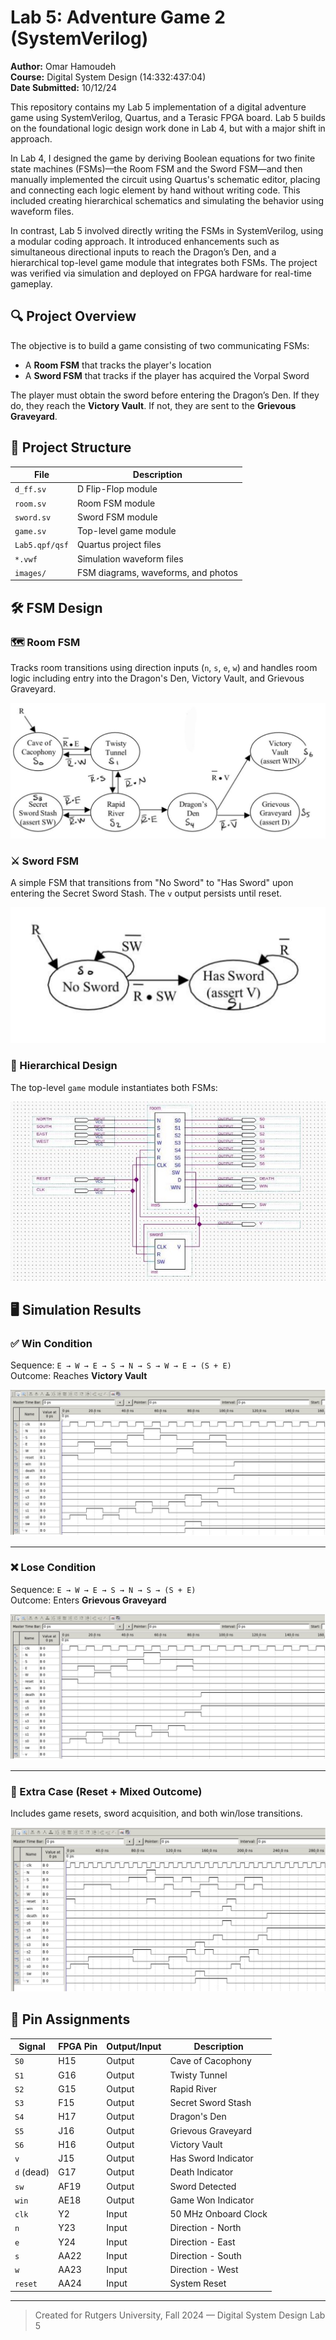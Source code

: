 # Lab 5: Adventure Game 2 (SystemVerilog)

**Author:** Omar Hamoudeh  
**Course:** Digital System Design (14:332:437:04)  
**Date Submitted:** 10/12/24  

This repository contains my Lab 5 implementation of a digital adventure game using SystemVerilog, Quartus, and a Terasic FPGA board. Lab 5 builds on the foundational logic design work done in Lab 4, but with a major shift in approach.

In Lab 4, I designed the game by deriving Boolean equations for two finite state machines (FSMs)—the Room FSM and the Sword FSM—and then manually implemented the circuit using Quartus's schematic editor, placing and connecting each logic element by hand without writing code. This included creating hierarchical schematics and simulating the behavior using waveform files.

In contrast, Lab 5 involved directly writing the FSMs in SystemVerilog, using a modular coding approach. It introduced enhancements such as simultaneous directional inputs to reach the Dragon’s Den, and a hierarchical top-level game module that integrates both FSMs. The project was verified via simulation and deployed on FPGA hardware for real-time gameplay.



## 🔍 Project Overview

The objective is to build a game consisting of two communicating FSMs:
- A **Room FSM** that tracks the player's location
- A **Sword FSM** that tracks if the player has acquired the Vorpal Sword

The player must obtain the sword before entering the Dragon’s Den. If they do, they reach the **Victory Vault**. If not, they are sent to the **Grievous Graveyard**.



## 📁 Project Structure

| File             | Description                           |
|------------------|---------------------------------------|
| `d_ff.sv`        | D Flip-Flop module                    |
| `room.sv`        | Room FSM module                       |
| `sword.sv`       | Sword FSM module                      |
| `game.sv`        | Top-level game module                 |
| `Lab5.qpf/qsf`   | Quartus project files                 |
| `*.vwf`          | Simulation waveform files             |
| `images/`        | FSM diagrams, waveforms, and photos   |



## 🛠️ FSM Design

### 🗺️ Room FSM
Tracks room transitions using direction inputs (`n`, `s`, `e`, `w`) and handles room logic including entry into the Dragon's Den, Victory Vault, and Grievous Graveyard.

![Room FSM](images/room_fsm.jpg)

### ⚔️ Sword FSM
A simple FSM that transitions from "No Sword" to "Has Sword" upon entering the Secret Sword Stash. The `v` output persists until reset.

![Sword FSM](images/sword_fsm.jpg)

### 🧩 Hierarchical Design
The top-level `game` module instantiates both FSMs:

![Game Block Diagram](images/game_block_diagram.jpg)



## 🖥️ Simulation Results

### ✅ Win Condition

Sequence: `E → W → E → S → N → S → W → E → (S + E)`  
Outcome: Reaches **Victory Vault**

![Victory Waveform](images/win_waveform.jpg)

---

### ❌ Lose Condition

Sequence: `E → W → E → S → N → S → (S + E)`  
Outcome: Enters **Grievous Graveyard**

![Lose Waveform](images/lose_waveform.jpg)

---

### 🔁 Extra Case (Reset + Mixed Outcome)

Includes game resets, sword acquisition, and both win/lose transitions.

![Extra Simulation](images/extra_waveform.jpg)



## 🔌 Pin Assignments

| Signal            | FPGA Pin | Output/Input | Description                |
|------------------|----------|--------------|----------------------------|
| `S0`             | H15      | Output       | Cave of Cacophony          |
| `S1`             | G16      | Output       | Twisty Tunnel              |
| `S2`             | G15      | Output       | Rapid River                |
| `S3`             | F15      | Output       | Secret Sword Stash         |
| `S4`             | H17      | Output       | Dragon's Den               |
| `S5`             | J16      | Output       | Grievous Graveyard         |
| `S6`             | H16      | Output       | Victory Vault              |
| `v`              | J15      | Output       | Has Sword Indicator        |
| `d` (dead)       | G17      | Output       | Death Indicator            |
| `sw`             | AF19     | Output       | Sword Detected             |
| `win`            | AE18     | Output       | Game Won Indicator         |
| `clk`            | Y2       | Input        | 50 MHz Onboard Clock       |
| `n`              | Y23      | Input        | Direction - North          |
| `e`              | Y24      | Input        | Direction - East           |
| `s`              | AA22     | Input        | Direction - South          |
| `w`              | AA23     | Input        | Direction - West           |
| `reset`          | AA24     | Input        | System Reset               |

---

> Created for Rutgers University, Fall 2024 — Digital System Design Lab 5

